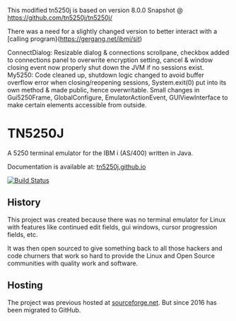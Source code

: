 This modified tn5250j is based on version 8.0.0 Snapshot @ https://github.com/tn5250j/tn5250j/

There was a need for a slightly changed version to better interact with a [calling program}(https://gergang.net/ibmi/sit)

ConnectDialog: Resizable dialog & connections scrollpane, checkbox added to connections panel to overwrite encryption setting, cancel & window closing event now properly shut down the JVM if no sessions exist.   
My5250: Code cleaned up, shutdown logic changed to avoid buffer overflow error when closing/reopening sessions, System.exit(0) put into its own method & made public, hence overwritable.
Small changes in  Gui5250Frame, GlobalConfigure, EmulatorActionEvent, GUIViewInterface to make certain elements accessible from outside.


# TN5250J
A 5250 terminal emulator for the IBM i (AS/400) written in Java.

Documentation is available at: [tn5250j.github.io](https://tn5250j.github.io/)

[![Build Status](https://travis-ci.org/tn5250j/tn5250j.svg?branch=travis)](https://travis-ci.org/tn5250j/tn5250j)

## History

This project was created because there was no terminal emulator for Linux with features like continued edit fields, gui windows, cursor progression fields, etc.

It was then open sourced to give something back to all those hackers and code churners that work so hard to provide the Linux and Open Source communities with quality work and software.



## Hosting

The project was previous hosted at [sourceforge.net](https://sourceforge.net/projects/tn5250j/). But since 2016 has been migrated to GitHub.
